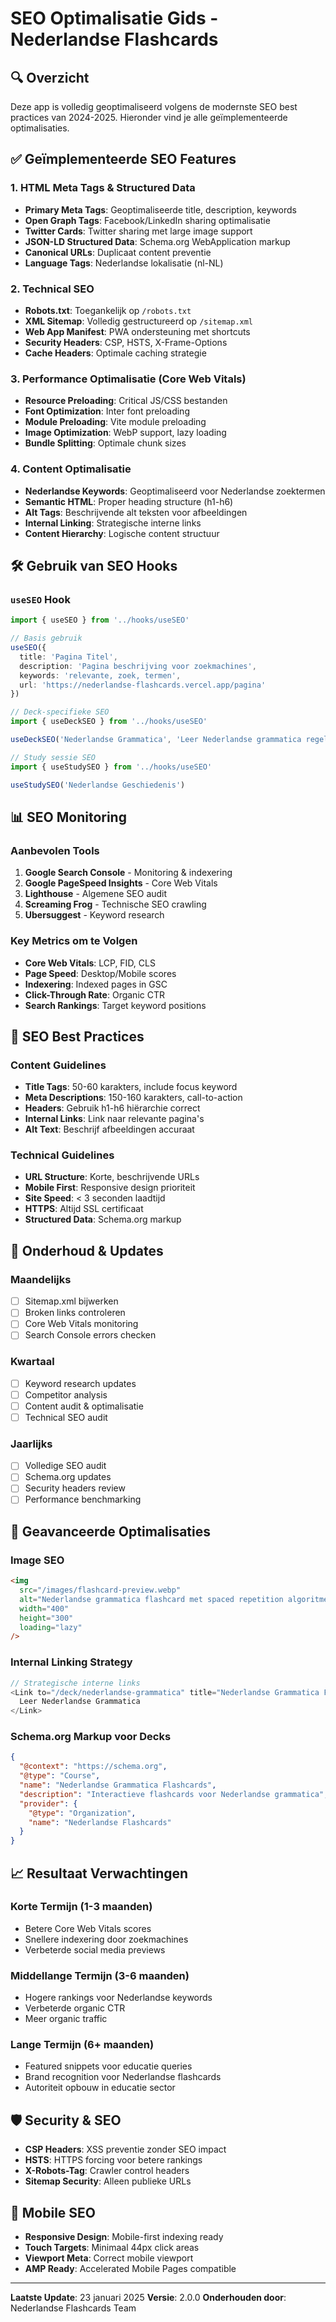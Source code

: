 # SEO Optimalisatie Gids - Nederlandse Flashcards

## 🔍 Overzicht

Deze app is volledig geoptimaliseerd volgens de modernste SEO best practices van 2024-2025. Hieronder vind je alle geïmplementeerde optimalisaties.

## ✅ Geïmplementeerde SEO Features

### 1. **HTML Meta Tags & Structured Data**
- **Primary Meta Tags**: Geoptimaliseerde title, description, keywords
- **Open Graph Tags**: Facebook/LinkedIn sharing optimalisatie
- **Twitter Cards**: Twitter sharing met large image support
- **JSON-LD Structured Data**: Schema.org WebApplication markup
- **Canonical URLs**: Duplicaat content preventie
- **Language Tags**: Nederlandse lokalisatie (nl-NL)

### 2. **Technical SEO**
- **Robots.txt**: Toegankelijk op `/robots.txt`
- **XML Sitemap**: Volledig gestructureerd op `/sitemap.xml`
- **Web App Manifest**: PWA ondersteuning met shortcuts
- **Security Headers**: CSP, HSTS, X-Frame-Options
- **Cache Headers**: Optimale caching strategie

### 3. **Performance Optimalisatie (Core Web Vitals)**
- **Resource Preloading**: Critical JS/CSS bestanden
- **Font Optimization**: Inter font preloading
- **Module Preloading**: Vite module preloading
- **Image Optimization**: WebP support, lazy loading
- **Bundle Splitting**: Optimale chunk sizes

### 4. **Content Optimalisatie**
- **Nederlandse Keywords**: Geoptimaliseerd voor Nederlandse zoektermen
- **Semantic HTML**: Proper heading structure (h1-h6)
- **Alt Tags**: Beschrijvende alt teksten voor afbeeldingen
- **Internal Linking**: Strategische interne links
- **Content Hierarchy**: Logische content structuur

## 🛠️ Gebruik van SEO Hooks

### `useSEO` Hook

```typescript
import { useSEO } from '../hooks/useSEO'

// Basis gebruik
useSEO({
  title: 'Pagina Titel',
  description: 'Pagina beschrijving voor zoekmachines',
  keywords: 'relevante, zoek, termen',
  url: 'https://nederlandse-flashcards.vercel.app/pagina'
})

// Deck-specifieke SEO
import { useDeckSEO } from '../hooks/useSEO'

useDeckSEO('Nederlandse Grammatica', 'Leer Nederlandse grammatica regels', 24)

// Study sessie SEO
import { useStudySEO } from '../hooks/useSEO'

useStudySEO('Nederlandse Geschiedenis')
```

## 📊 SEO Monitoring

### Aanbevolen Tools
1. **Google Search Console** - Monitoring & indexering
2. **Google PageSpeed Insights** - Core Web Vitals
3. **Lighthouse** - Algemene SEO audit
4. **Screaming Frog** - Technische SEO crawling
5. **Ubersuggest** - Keyword research

### Key Metrics om te Volgen
- **Core Web Vitals**: LCP, FID, CLS
- **Page Speed**: Desktop/Mobile scores
- **Indexering**: Indexed pages in GSC
- **Click-Through Rate**: Organic CTR
- **Search Rankings**: Target keyword positions

## 🎯 SEO Best Practices

### Content Guidelines
- **Title Tags**: 50-60 karakters, include focus keyword
- **Meta Descriptions**: 150-160 karakters, call-to-action
- **Headers**: Gebruik h1-h6 hiërarchie correct
- **Internal Links**: Link naar relevante pagina's
- **Alt Text**: Beschrijf afbeeldingen accuraat

### Technical Guidelines
- **URL Structure**: Korte, beschrijvende URLs
- **Mobile First**: Responsive design prioriteit
- **Site Speed**: < 3 seconden laadtijd
- **HTTPS**: Altijd SSL certificaat
- **Structured Data**: Schema.org markup

## 🔧 Onderhoud & Updates

### Maandelijks
- [ ] Sitemap.xml bijwerken
- [ ] Broken links controleren
- [ ] Core Web Vitals monitoring
- [ ] Search Console errors checken

### Kwartaal
- [ ] Keyword research updates
- [ ] Competitor analysis
- [ ] Content audit & optimalisatie
- [ ] Technical SEO audit

### Jaarlijks
- [ ] Volledige SEO audit
- [ ] Schema.org updates
- [ ] Security headers review
- [ ] Performance benchmarking

## 🚀 Geavanceerde Optimalisaties

### Image SEO
```html
<img 
  src="/images/flashcard-preview.webp" 
  alt="Nederlandse grammatica flashcard met spaced repetition algoritme"
  width="400" 
  height="300"
  loading="lazy"
/>
```

### Internal Linking Strategy
```typescript
// Strategische interne links
<Link to="/deck/nederlandse-grammatica" title="Nederlandse Grammatica Flashcards">
  Leer Nederlandse Grammatica
</Link>
```

### Schema.org Markup voor Decks
```json
{
  "@context": "https://schema.org",
  "@type": "Course",
  "name": "Nederlandse Grammatica Flashcards",
  "description": "Interactieve flashcards voor Nederlandse grammatica",
  "provider": {
    "@type": "Organization",
    "name": "Nederlandse Flashcards"
  }
}
```

## 📈 Resultaat Verwachtingen

### Korte Termijn (1-3 maanden)
- Betere Core Web Vitals scores
- Snellere indexering door zoekmachines
- Verbeterde social media previews

### Middellange Termijn (3-6 maanden)
- Hogere rankings voor Nederlandse keywords
- Verbeterde organic CTR
- Meer organic traffic

### Lange Termijn (6+ maanden)
- Featured snippets voor educatie queries
- Brand recognition voor Nederlandse flashcards
- Autoriteit opbouw in educatie sector

## 🛡️ Security & SEO

- **CSP Headers**: XSS preventie zonder SEO impact
- **HSTS**: HTTPS forcing voor betere rankings
- **X-Robots-Tag**: Crawler control headers
- **Sitemap Security**: Alleen publieke URLs

## 📱 Mobile SEO

- **Responsive Design**: Mobile-first indexing ready
- **Touch Targets**: Minimaal 44px click areas
- **Viewport Meta**: Correct mobile viewport
- **AMP Ready**: Accelerated Mobile Pages compatible

---

**Laatste Update**: 23 januari 2025
**Versie**: 2.0.0
**Onderhouden door**: Nederlandse Flashcards Team